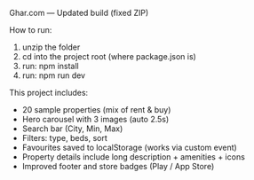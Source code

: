 
Ghar.com — Updated build (fixed ZIP)

How to run:
1. unzip the folder
2. cd into the project root (where package.json is)
3. run: npm install
4. run: npm run dev

This project includes:
- 20 sample properties (mix of rent & buy)
- Hero carousel with 3 images (auto 2.5s)
- Search bar (City, Min, Max)
- Filters: type, beds, sort
- Favourites saved to localStorage (works via custom event)
- Property details include long description + amenities + icons
- Improved footer and store badges (Play / App Store)
